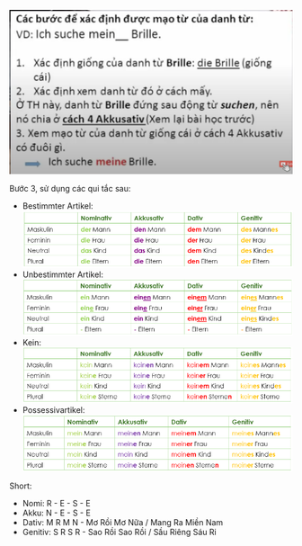 ![](/assets/img/2020-05-24-13-25-50.png)

Bước 3, sử dụng các qui tắc sau:
* Bestimmter Artikel:  
    ![](/assets/img/2020-05-24-13-53-46.png)
* Unbestimmter Artikel:  
    ![](/assets/img/2020-05-24-13-59-27.png)
* Kein:  
    ![](/assets/img/2020-05-24-14-02-02.png)
* Possessivartikel:  
    ![](/assets/img/2020-05-24-14-00-56.png)

Short:
* Nomi: R - E - S - E
* Akku: N - E - S - E
* Dativ: M R M N - Mơ Rồi Mơ Nữa / Mang Ra Miền Nam
* Genitiv: S R S R - Sao Rồi Sao Rồi / Sầu Riêng Sáu Ri
